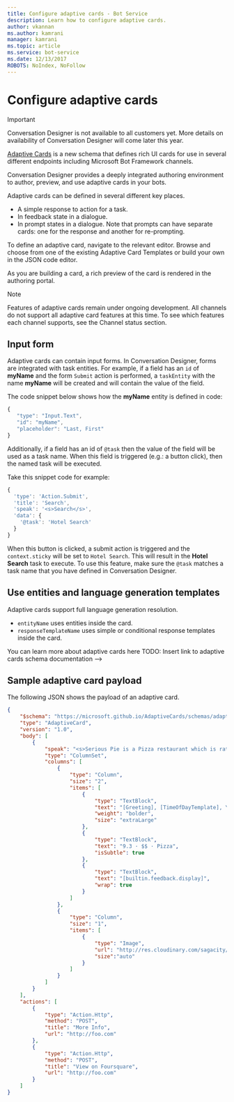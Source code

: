 ```yaml
---
title: Configure adaptive cards - Bot Service
description: Learn how to configure adaptive cards.
author: vkannan
ms.author: kamrani
manager: kamrani
ms.topic: article
ms.service: bot-service
ms.date: 12/13/2017
ROBOTS: NoIndex, NoFollow
---
```


# Configure adaptive cards
> [!IMPORTANT]
> Conversation Designer is not available to all customers yet. More details on
> availability of Conversation Designer will come later this year.

<a href="http://adaptivecards.io" target="_blank">Adaptive Cards</a> is a new schema that defines rich UI cards for use in several 
different endpoints including Microsoft Bot Framework channels. 

Conversation Designer provides a deeply integrated authoring environment to author, preview, and use adaptive cards in your bots. 

Adaptive cards can be defined in several different key places.

- A simple response to action for a task.
- In feedback state in a dialogue.
- In prompt states in a dialogue. Note that prompts can have separate cards: one for the response and another for re-prompting.

To define an adaptive card, navigate to the relevant editor. Browse and choose from one of the existing Adaptive Card 
Templates or build your own in the JSON code editor. 

As you are building a card, a rich preview of the card is rendered in the authoring portal.

> [!NOTE]
> Features of adaptive cards remain under ongoing development. All channels do not support all adaptive card features at this time. To see which features each channel supports, see the Channel status section.

## Input form

Adaptive cards can contain input forms. In Conversation Designer, forms are integrated with task entities. For example, if a field has an `id` of **myName** and the form `Submit` action is performed, a `taskEntity` with the name **myName** will be created and will contain the value of the field. 

The code snippet below shows how the **myName** entity is defined in code:

```javascript
{
   "type": "Input.Text",
   "id": "myName",
   "placeholder": "Last, First"
}
```

Additionally, if a field has an id of `@task` then the value of the field will be used as a task name. When this field is triggered (e.g.: a button click), then the named task will be executed. 

Take this snippet code for example:

```javascript
{
  'type': 'Action.Submit',
  'title': 'Search',
  'speak': '<s>Search</s>',
  'data': {
    '@task': 'Hotel Search'
  }
}
```

When this button is clicked, a submit action is triggered and the `context.sticky` will be set to `Hotel Search`. This will result in the **Hotel Search** task to execute. To use this feature, make sure the `@task` matches a task name that you have defined in Conversation Designer.

## Use entities and language generation templates
Adaptive cards support full language generation resolution.

* `entityName` uses entities inside the card.
* `responseTemplateName` uses simple or conditional response templates inside the card.

You can learn more about adaptive cards here  TODO: Insert link to adaptive cards schema documentation -->

## Sample adaptive card payload

The following JSON shows the payload of an adaptive card.

```json
{
    "$schema": "https://microsoft.github.io/AdaptiveCards/schemas/adaptive-card.json",
    "type": "AdaptiveCard",
    "version": "1.0",
    "body": [
        {
            "speak": "<s>Serious Pie is a Pizza restaurant which is rated 9.3 by customers.</s>",
            "type": "ColumnSet",
            "columns": [
                {
                    "type": "Column",
                    "size": "2",
                    "items": [
                        {
                            "type": "TextBlock",
                            "text": "[Greeting], [TimeOfDayTemplate], You can eat in {location}",
                            "weight": "bolder",
                            "size": "extraLarge"
                        },
                        {
                            "type": "TextBlock",
                            "text": "9.3 · $$ · Pizza",
                            "isSubtle": true
                        },
                        {
                            "type": "TextBlock",
                            "text": "[builtin.feedback.display]",
                            "wrap": true
                        }
                    ]
                },
                {
                    "type": "Column",
                    "size": "1",
                    "items": [
                        {
                            "type": "Image",
                            "url": "http://res.cloudinary.com/sagacity/image/upload/c_crop,h_670,w_635,x_0,y_0/c_scale,w_640/v1397425743/Untitled-4_lviznp.jpg",
                            "size":"auto"
                        }
                    ]
                }
            ]
        }
    ],
    "actions": [
        {
            "type": "Action.Http",
            "method": "POST",
            "title": "More Info",
            "url": "http://foo.com"
        },
        {
            "type": "Action.Http",
            "method": "POST",
            "title": "View on Foursquare",
            "url": "http://foo.com"
        }
    ]
}
```

